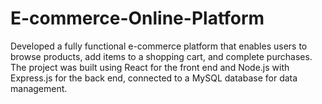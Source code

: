 # E-commerce-Online-Platform
 Developed a fully functional e-commerce platform that enables users to browse products, add items to a shopping cart, and complete purchases. The project was built using React for the front end and Node.js with Express.js for the back end, connected to a MySQL database for data management.
